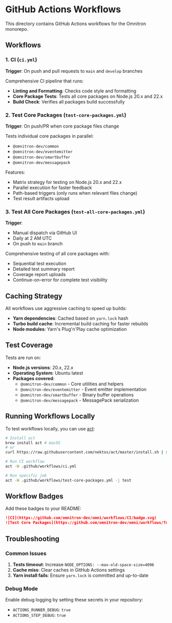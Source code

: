 # GitHub Actions Workflows

This directory contains GitHub Actions workflows for the Omnitron monorepo.

## Workflows

### 1. CI (`ci.yml`)
**Trigger**: On push and pull requests to `main` and `develop` branches

Comprehensive CI pipeline that runs:
- **Linting and Formatting**: Checks code style and formatting
- **Core Package Tests**: Tests all core packages on Node.js 20.x and 22.x
- **Build Check**: Verifies all packages build successfully

### 2. Test Core Packages (`test-core-packages.yml`)
**Trigger**: On push/PR when core package files change

Tests individual core packages in parallel:
- `@omnitron-dev/common`
- `@omnitron-dev/eventemitter`
- `@omnitron-dev/smartbuffer`
- `@omnitron-dev/messagepack`

Features:
- Matrix strategy for testing on Node.js 20.x and 22.x
- Parallel execution for faster feedback
- Path-based triggers (only runs when relevant files change)
- Test result artifacts upload

### 3. Test All Core Packages (`test-all-core-packages.yml`)
**Trigger**: 
- Manual dispatch via GitHub UI
- Daily at 2 AM UTC
- On push to `main` branch

Comprehensive testing of all core packages with:
- Sequential test execution
- Detailed test summary report
- Coverage report uploads
- Continue-on-error for complete test visibility

## Caching Strategy

All workflows use aggressive caching to speed up builds:
- **Yarn dependencies**: Cached based on `yarn.lock` hash
- **Turbo build cache**: Incremental build caching for faster rebuilds
- **Node modules**: Yarn's Plug'n'Play cache optimization

## Test Coverage

Tests are run on:
- **Node.js versions**: 20.x, 22.x
- **Operating System**: Ubuntu latest
- **Packages covered**:
  - `@omnitron-dev/common` - Core utilities and helpers
  - `@omnitron-dev/eventemitter` - Event emitter implementation
  - `@omnitron-dev/smartbuffer` - Binary buffer operations
  - `@omnitron-dev/messagepack` - MessagePack serialization

## Running Workflows Locally

To test workflows locally, you can use [act](https://github.com/nektos/act):

```bash
# Install act
brew install act # macOS
# or
curl https://raw.githubusercontent.com/nektos/act/master/install.sh | sudo bash # Linux

# Run CI workflow
act -W .github/workflows/ci.yml

# Run specific job
act -W .github/workflows/test-core-packages.yml -j test
```

## Workflow Badges

Add these badges to your README:

```markdown
![CI](https://github.com/omnitron-dev/omni/workflows/CI/badge.svg)
![Test Core Packages](https://github.com/omnitron-dev/omni/workflows/Test%20Core%20Packages/badge.svg)
```

## Troubleshooting

### Common Issues

1. **Tests timeout**: Increase `NODE_OPTIONS: --max-old-space-size=4096`
2. **Cache miss**: Clear caches in GitHub Actions settings
3. **Yarn install fails**: Ensure `yarn.lock` is committed and up-to-date

### Debug Mode

Enable debug logging by setting these secrets in your repository:
- `ACTIONS_RUNNER_DEBUG`: `true`
- `ACTIONS_STEP_DEBUG`: `true`